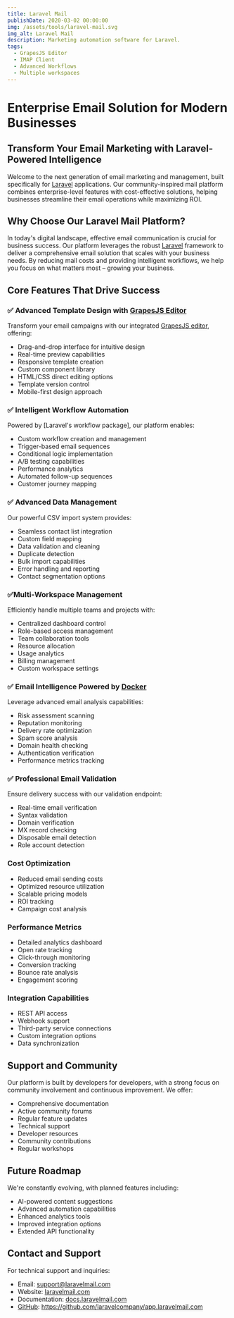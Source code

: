 ```yaml
---
title: Laravel Mail
publishDate: 2020-03-02 00:00:00
img: /assets/tools/laravel-mail.svg
img_alt: Laravel Mail
description: Marketing automation software for Laravel.
tags:
  - GrapesJS Editor
  - IMAP Client
  - Advanced Workflows
  - Multiple workspaces
---
```


# Enterprise  Email Solution for Modern Businesses

## Transform Your Email Marketing with Laravel-Powered Intelligence

Welcome to the next generation of email marketing and management, built specifically for [Laravel](https://laravel.com/) applications. 
Our community-inspired mail platform combines enterprise-level features with cost-effective solutions, helping businesses streamline their email operations while maximizing ROI.

## Why Choose Our Laravel Mail Platform?

In today's digital landscape, effective email communication is crucial for business success. Our platform leverages the robust [Laravel](https://laravel.com/) framework to deliver a comprehensive email solution that scales with your business needs. By reducing mail costs and providing intelligent workflows, we help you focus on what matters most – growing your business.

## Core Features That Drive Success

### ✅ Advanced Template Design with [GrapesJS Editor](https://grapesjs.com/)
Transform your email campaigns with our integrated [GrapesJS editor](https://grapesjs.com/), offering:
- Drag-and-drop interface for intuitive design
- Real-time preview capabilities
- Responsive template creation
- Custom component library
- HTML/CSS direct editing options
- Template version control
- Mobile-first design approach

### ✅ Intelligent Workflow Automation
Powered by [Laravel's workflow package], our platform enables:

- Custom workflow creation and management 
- Trigger-based email sequences
- Conditional logic implementation
- A/B testing capabilities
- Performance analytics
- Automated follow-up sequences
- Customer journey mapping

### ✅ Advanced Data Management
Our powerful CSV import system provides:
- Seamless contact list integration
- Custom field mapping
- Data validation and cleaning
- Duplicate detection
- Bulk import capabilities
- Error handling and reporting
- Contact segmentation options

### ✅Multi-Workspace Management
Efficiently handle multiple teams and projects with:

- Centralized dashboard control
- Role-based access management
- Team collaboration tools
- Resource allocation
- Usage analytics
- Billing management
- Custom workspace settings

### ✅ Email Intelligence Powered by [Docker](https://www.docker.com/)
Leverage advanced email analysis capabilities:
- Risk assessment scanning
- Reputation monitoring
- Delivery rate optimization
- Spam score analysis
- Domain health checking
- Authentication verification
- Performance metrics tracking

### ✅ Professional Email Validation
Ensure delivery success with our validation endpoint:
- Real-time email verification
- Syntax validation
- Domain verification
- MX record checking
- Disposable email detection
- Role account detection


### Cost Optimization
- Reduced email sending costs
- Optimized resource utilization
- Scalable pricing models
- ROI tracking
- Campaign cost analysis

### Performance Metrics
- Detailed analytics dashboard
- Open rate tracking
- Click-through monitoring
- Conversion tracking
- Bounce rate analysis
- Engagement scoring

### Integration Capabilities
- REST API access
- Webhook support
- Third-party service connections
- Custom integration options
- Data synchronization

## Support and Community

Our platform is built by developers for developers, with a strong focus on community involvement and continuous improvement. We offer:
- Comprehensive documentation
- Active community forums
- Regular feature updates
- Technical support
- Developer resources
- Community contributions
- Regular workshops


## Future Roadmap

We're constantly evolving, with planned features including:
- AI-powered content suggestions
- Advanced automation capabilities
- Enhanced analytics tools
- Improved integration options
- Extended API functionality

## Contact and Support

For technical support and inquiries:
- Email: support@laravelmail.com
- Website: [laravelmail.com](https://laravelmail.com)
- Documentation: [docs.laravelmail.com](https://docs.laravelmail.com)
- [GitHub](https://github.com/laravelcompany/app.laravelmail.com): https://github.com/laravelcompany/app.laravelmail.com


